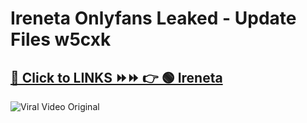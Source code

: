 
 # Ireneta Onlyfans Leaked - Update Files w5cxk

## <h2><a href="https://clipsfans.com/Ireneta&ref=git">🔗 Click to LINKS ⏩⏩ 👉 🟢 Ireneta </a></h2>

<a href="https://clipsfans.com/Ireneta&ref=git" rel="nofollow" data-target="animated-image.originalLink"><img src="https://i.ibb.co.com/xMMVF88/686577567.gif" alt="Viral Video Original" style="max-width: 100%; display: inline-block;" data-target="animated-image.originalImage"></a>

